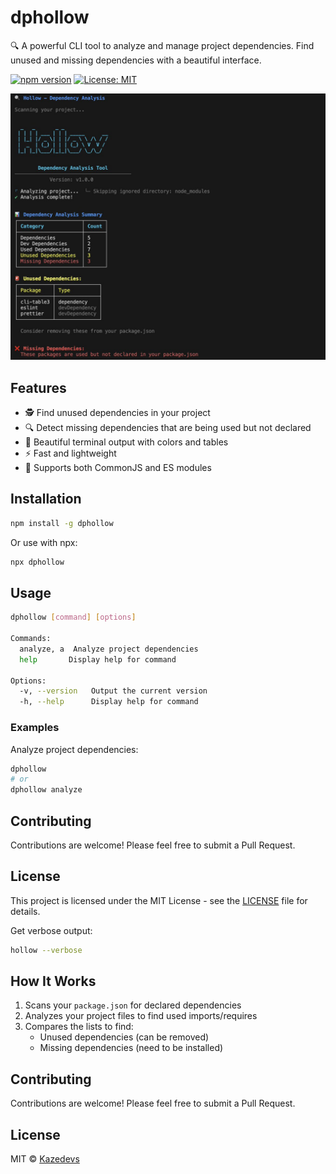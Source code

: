 # dphollow

🔍 A powerful CLI tool to analyze and manage project dependencies. Find unused and missing dependencies with a beautiful interface.

[![npm version](https://img.shields.io/npm/v/dphollow.svg?style=flat-square)](https://www.npmjs.com/package/dphollow)
[![License: MIT](https://img.shields.io/badge/License-MIT-yellow.svg)](https://opensource.org/licenses/MIT)

![dphollow CLI in action](screenshot.jpg)

## Features

- 🕵️  Find unused dependencies in your project
- 🔍 Detect missing dependencies that are being used but not declared
- 🎨 Beautiful terminal output with colors and tables
- ⚡ Fast and lightweight
- 🔄 Supports both CommonJS and ES modules

## Installation

```bash
npm install -g dphollow
```

Or use with npx:

```bash
npx dphollow
```

## Usage

```bash
dphollow [command] [options]

Commands:
  analyze, a  Analyze project dependencies
  help       Display help for command

Options:
  -v, --version   Output the current version
  -h, --help      Display help for command
```

### Examples

Analyze project dependencies:

```bash
dphollow
# or
dphollow analyze
```

## Contributing

Contributions are welcome! Please feel free to submit a Pull Request.

## License

This project is licensed under the MIT License - see the [LICENSE](LICENSE) file for details.

Get verbose output:

```bash
hollow --verbose
```

## How It Works

1. Scans your `package.json` for declared dependencies
2. Analyzes your project files to find used imports/requires
3. Compares the lists to find:
   - Unused dependencies (can be removed)
   - Missing dependencies (need to be installed)

## Contributing

Contributions are welcome! Please feel free to submit a Pull Request.

## License

MIT © [Kazedevs](https://github.com/kazedevs)
